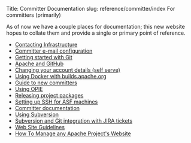 Title: Committer Documentation
slug: reference/committer/index
For committers (primarily)

As of now we have a couple places for documentation; this new website hopes to
collate them and provide a single or primary point of reference.

* [Contacting Infrastructure](contactinfra.html)
* [Committer e-mail configuration](email.html)
* [Getting started with Git](git.html)
* [Apache and GitHub](github.html)
* [Changing your account details (self serve)](id.html)
* <a href="https://infra.apache.org/release-distribution.html#dockerhub">Using Docker with builds.apache.org</a>
* [Guide to new committers](newaccount.html)
* [Using OPIE](opie.html)
* [Releasing project packages](release.html)
* [Setting up SSH for ASF machines](ssh.html)
* [Committer documentation](start.html)
* [Using Subversion](subversion.html)
* [Subversion and Git integration with JIRA tickets](svngit2jira.html)
* [Web Site Guidelines](website-policy.html)
* [How To Manage any Apache Project's Website](website.html)

